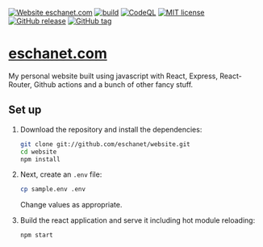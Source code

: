 [![Website eschanet.com](https://img.shields.io/website-up-down-green-red/http/shields.io.svg)](https://eschanet.com/)
[![build](https://github.com/eschanet/website/workflows/build/badge.svg)](https://github.com/eschanet/website/actions/workflows/node.js.yml)
[![CodeQL](https://github.com/eschanet/website/workflows/CodeQL/badge.svg)](https://github.com/eschanet/website/actions/workflows/codeql-analysis.yml)
[![MIT license](https://img.shields.io/badge/License-MIT-blue.svg)](https://lbesson.mit-license.org/)
[![GitHub release](https://img.shields.io/github/release/eschanet/website.svg)](https://github.com/eschanet/website/releases/)
[![GitHub tag](https://img.shields.io/github/tag/eschanet/website.svg)](https://github.com/eschanet/website/tags/)

# [eschanet.com](http://eschanet.com) 

My personal website built using javascript with React, Express, React-Router, Github actions and a bunch of other fancy stuff. 

## Set up

1. Download the repository and install the dependencies:

    ```bash
    git clone git://github.com/eschanet/website.git
    cd website
    npm install
    ```

2. Next, create an `.env` file:

    ```bash
    cp sample.env .env
    ```

    Change values as appropriate.

3. Build the react application and serve it including hot module reloading:

    ```bash
    npm start
    ```
